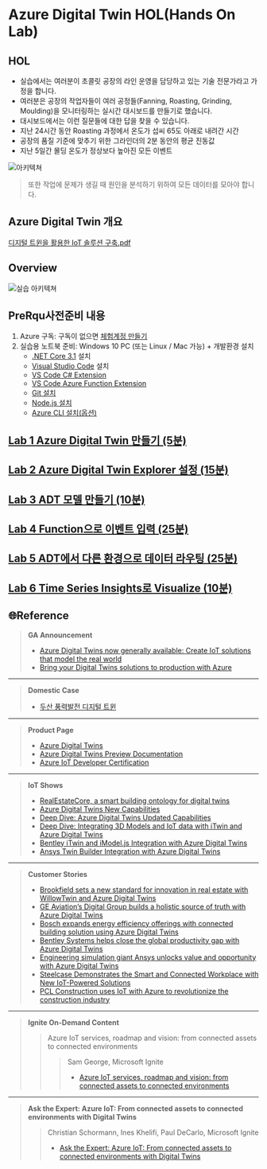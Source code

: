 # Azure Digital Twin HOL(Hands On Lab) 

## HOL
   - 실습에서는 여러분이 초콜릿 공장의 라인 운영을 담당하고 있는 기술 전문가라고 가정을 합니다.
   -  여러분은 공장의 작업자들이 여러 공정들(Fanning, Roasting, Grinding, Moulding)을 모니터링하는 실시간 대시보드를 만들기로 했습니다.
   -  대시보드에서는 이런 질문들에 대한 답을 찾을 수 있습니다. 
   -  지난 24시간 동안 Roasting 과정에서 온도가 섭씨 65도 아래로 내려간 시간
   -  공장의 품질 기준에 맞추기 위한 그라인더의 2분 동안의 평균 진동값
   -  지난 5일간 몰딩 온도가 정상보다 높아진 모든 이벤트 

![아키텍쳐](images/chocofactoryprocess.png)

> 또한 작업에 문제가 생길 때 원인을 분석하기 위하여 모든 데이터를 모아야 합니다. 

## Azure Digital Twin 개요 

[디지털 트윈을 활용한 IoT 솔루션 구축.pdf](./adt-intro.pdf)

## Overview

![실습 아키텍쳐](images/hol-architecture.png)

## PreRqu사전준비 내용 
1. Azure 구독: 구독이 없으면 [체험계정 만들기](https://azure.microsoft.com/ko-kr/free/)
1. 실습용 노트북 준비: Windows 10 PC (또는 Linux / Mac 가능) + 개발환경 설치 
    * [.NET Core 3.1](https://dotnet.microsoft.com/download) 설치
    * [Visual Studio Code](https://code.visualstudio.com/) 설치
    * [VS Code C# Extension](https://marketplace.visualstudio.com/items?itemName=ms-dotnettools.csharp)
    * [VS Code Azure Function Extension](https://marketplace.visualstudio.com/items?itemName=ms-azuretools.vscode-azurefunctions)
    * [Git 설치](https://git-scm.com/downloads)
    * [Node.js 설치](https://nodejs.org/ko/download/)
    * [Azure CLI 설치(옵션)](https://docs.microsoft.com/ko-kr/cli/azure/install-azure-cli)

## [Lab 1 Azure Digital Twin 만들기 (5분)](lab1-adt-basic.md)

## [Lab 2 Azure Digital Twin Explorer 설정 (15분)](lab2-setup-model.md)

## [Lab 3 ADT 모델 만들기 (10분)](lab3-adt-model.md)

## [Lab 4 Function으로 이벤트 입력 (25분)](lab4-ingest-event.md)

## [Lab 5 ADT에서 다른 환경으로 데이터 라우팅 (25분)](lab5-adt-route.md)

## [Lab 6 Time Series Insights로 Visualize (10분)](lab6-visualize-tsi.md)


## 🌐Reference

> **GA Announcement**
> - [Azure Digital Twins now generally available: Create IoT solutions that model the real world](https://azure.microsoft.com/en-us/blog/azure-digital-twins-now-generally-available-create-iot-solutions-that-model-the-real-world/)
> - [Bring your Digital Twins solutions to production with Azure](https://channel9.msdn.com/Shows/Internet-of-Things-Show/Bring-your-Digital-Twins-solutions-to-production-with-Azure)
---
> **Domestic Case**
> - [두산 풍력발전 디지털 트윈](https://customers.microsoft.com/en-us/story/848311-doosan-manufacturing-azure-digital-twins)
---
> **Product Page**
> - [Azure Digital Twins](https://azure.microsoft.com/en-us/services/digital-twins/)
> - [Azure Digital Twins Preview Documentation](https://docs.microsoft.com/en-us/azure/digital-twins/)
> - [Azure IoT Developer Certification](https://docs.microsoft.com/en-us/learn/certifications/azure-iot-developer-specialty)
---
> **IoT Shows**
> - [RealEstateCore, a smart building ontology for digital twins](https://channel9.msdn.com/Shows/Internet-of-Things-Show/RealEstateCore-a-smart-building-ontology-for-digital-twins)
> - [Azure Digital Twins New Capabilities](https://channel9.msdn.com/Shows/Internet-of-Things-Show/Azure-Digital-Twins-Preview-New-Capabilities?term=Azure%20Digital%20Twins&lang-en=true)
> - [Deep Dive: Azure Digital Twins Updated Capabilities](https://channel9.msdn.com/Shows/Internet-of-Things-Show/Deep-Dive-Azure-Digital-Twins-Updated-Capabilities)
> - [Deep Dive: Integrating 3D Models and IoT data with iTwin and Azure Digital Twins](https://channel9.msdn.com/Shows/Internet-of-Things-Show/Deep-Dive-Integrating-3D-Models-and-IoT-data-with-iTwin-and-Azure-Digital-Twins?term=Bentley&lang-en=true)
> - [Bentley iTwin and iModel.js Integration with Azure Digital Twins](https://channel9.msdn.com/Shows/Internet-of-Things-Show/Bentley-iTwin-and-iModeljs-Integration-with-Azure-Digital-Twins?term=Bentley&lang-en=true)
> - [Ansys Twin Builder Integration with Azure Digital Twins](https://channel9.msdn.com/Shows/Internet-of-Things-Show/Ansys-Twin-Builder-Integration-with-Azure-Digital-Twins?term=ANSYS&lang-en=true)
---
> **Customer Stories**
> - [Brookfield sets a new standard for innovation in real estate with WillowTwin and Azure Digital Twins](https://customers.microsoft.com/en-us/story/855907-brookfield-properties-professional-services-azure)
> - [GE Aviation’s Digital Group builds a holistic source of truth with Azure Digital Twins](https://customers.microsoft.com/en-us/story/846315-ge-aviation-manufacturing-azure)
> - [Bosch expands energy efficiency offerings with connected building solution using Azure Digital Twins](https://customers.microsoft.com/en-us/story/790031-bosch-building-technologies-smart-spaces-azure) 
> - [Bentley Systems helps close the global productivity gap with Azure Digital Twins](https://customers.microsoft.com/en-us/story/806028-bentley-systems-partner-professional-services-azure)
> - [Engineering simulation giant Ansys unlocks value and opportunity with Azure Digital Twins](https://customers.microsoft.com/en-us/story/795283-ansys-partner-professional-services-azure)
> - [Steelcase Demonstrates the Smart and Connected Workplace with New IoT-Powered Solutions](https://customers.microsoft.com/en-us/story/steelcase-manufacturing-azureiot-en)
> - [PCL Construction uses IoT with Azure to revolutionize the construction industry](https://customers.microsoft.com/en-us/story/pcl-construction-professional-services-azure)
---
> **Ignite On-Demand Content**
> > Azure IoT services, roadmap and vision: from connected assets to connected environments
> > > Sam George, Microsoft Ignite
> > > - [Azure IoT services, roadmap and vision: from connected assets to connected environments](https://myignite.microsoft.com/sessions/8c90945c-eec6-43ed-b16a-3adf3c2ba37a)
---
> **Ask the Expert: Azure IoT: From connected assets to connected environments with Digital Twins**
> > Christian Schormann, Ines Khelifi, Paul DeCarlo, Microsoft Ignite
> > - [Ask the Expert: Azure IoT: From connected assets to connected environments with Digital Twins](https://myignite.microsoft.com/sessions/aec5687c-d153-47e7-9dc5-5f2e3f536f0c)
